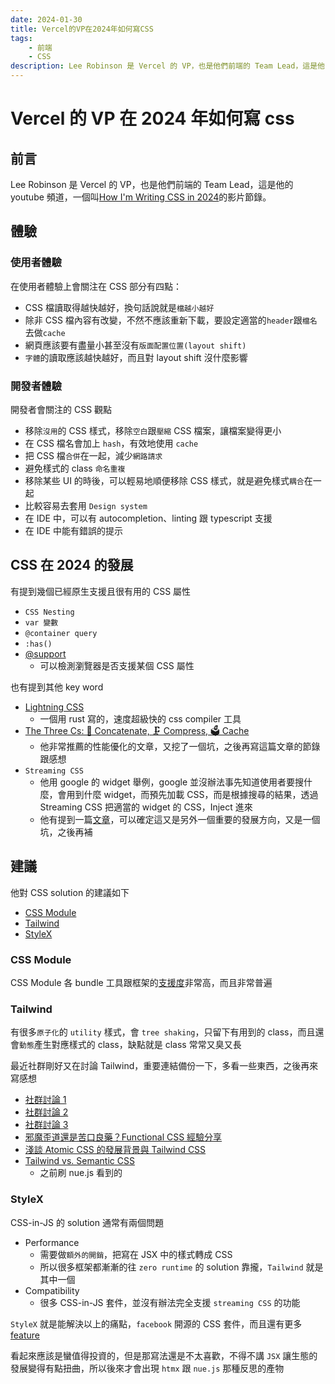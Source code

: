 ```yaml
---
date: 2024-01-30
title: Vercel的VP在2024年如何寫CSS
tags:
    - 前端
    - CSS
description: Lee Robinson 是 Vercel 的 VP，也是他們前端的 Team Lead，這是他的 youtube 頻道，一個叫How I'm Writing CSS in 2024的影片節錄。
---
```


# Vercel 的 VP 在 2024 年如何寫 css

## 前言

Lee Robinson 是 Vercel 的 VP，也是他們前端的 Team Lead，這是他的 youtube 頻道，一個叫[How I'm Writing CSS in 2024](https://www.youtube.com/watch?v=erVWz4DmPAc)的影片節錄。

## 體驗

### 使用者體驗

在使用者體驗上會關注在 CSS 部分有四點：

-   CSS 檔讀取得越快越好，換句話說就是`檔越小越好`
-   除非 CSS 檔內容有改變，不然不應該重新下載，要設定適當的`header`跟`檔名`去做`cache`
-   網頁應該要有盡量小甚至沒有`版面配置位置(layout shift)`
-   `字體`的讀取應該越快越好，而且對 layout shift 沒什麼影響

### 開發者體驗

開發者會關注的 CSS 觀點

-   移除`沒用`的 CSS 樣式，移除`空白`跟`壓縮` CSS 檔案，讓檔案變得更小
-   在 CSS 檔名會加上 `hash`，有效地使用 `cache`
-   把 CSS 檔`合併`在一起，減少`網路請求`
-   避免樣式的 class `命名重複`
-   移除某些 UI 的時後，可以輕易地順便移除 CSS 樣式，就是避免樣式`耦合`在一起
-   比較容易去套用 `Design system`
-   在 IDE 中，可以有 autocompletion、linting 跟 typescript 支援
-   在 IDE 中能有錯誤的提示

## CSS 在 2024 的發展

有提到幾個已經原生支援且很有用的 CSS 屬性

-   `CSS Nesting`
-   `var 變數`
-   `@container query`
-   `:has()`
-   [@support](https://developer.mozilla.org/zh-CN/docs/Web/CSS/@supports)
    -   可以檢測瀏覽器是否支援某個 CSS 屬性

也有提到其他 key word

-   [Lightning CSS](https://lightningcss.dev/)
    -   一個用 rust 寫的，速度超級快的 css compiler 工具
-   [The Three Cs: 🤝 Concatenate, 🗜️ Compress, 🗳️ Cache](https://csswizardry.com/2023/10/the-three-c-concatenate-compress-cache/)
    -   他非常推薦的性能優化的文章，又挖了一個坑，之後再寫這篇文章的節錄跟感想
-   `Streaming CSS`
    -   他用 google 的 widget 舉例，google 並沒辦法事先知道使用者要搜什麼，會用到什麼 widget，而預先加載 CSS，而是根據搜尋的結果，透過 Streaming CSS 把適當的 widget 的 CSS，Inject 進來
    -   他有提到一篇[文章](https://github.com/reactwg/react-18/discussions/108)，可以確定這又是另外一個重要的發展方向，又是一個坑，之後再補

## 建議

他對 CSS solution 的建議如下

-   [CSS Module](https://github.com/css-modules/css-modules)
-   [Tailwind](https://tailwindcss.com/)
-   [StyleX](https://github.com/facebook/stylex)

### CSS Module

CSS Module 各 bundle 工具跟框架的[支援度](https://github.com/css-modules/css-modules/blob/master/docs/get-started.md)非常高，而且非常普遍

### Tailwind

有很多`原子化`的 `utility` 樣式，會 `tree shaking`，只留下有用到的 class，而且還會`動態`產生對應樣式的 class，缺點就是 class 常常又臭又長

最近社群剛好又在討論 Tailwind，重要連結備份一下，多看一些東西，之後再來寫感想

-   [社群討論 1](https://www.facebook.com/groups/f2e.tw/permalink/7007593742611264/)
-   [社群討論 2](https://www.facebook.com/groups/f2e.tw/permalink/5030120483691943/)
-   [社群討論 3](https://www.facebook.com/groups/f2e.tw/permalink/5013781041992554/)
-   [邪魔歪道還是苦口良藥？Functional CSS 經驗分享](https://blog.techbridge.cc/2019/01/26/functional-css)
-   [淺談 Atomic CSS 的發展背景與 Tailwind CSS](https://blog.huli.tw/2022/05/23/atomic-css-and-tailwind-css/)
-   [Tailwind vs. Semantic CSS](https://nuejs.org/blog/tailwind-vs-semantic-css/)
    -   之前刷 nue.js 看到的

### StyleX

CSS-in-JS 的 solution 通常有兩個問題

-   Performance
    -   需要做`額外的開銷`，把寫在 JSX 中的樣式轉成 CSS
    -   所以很多框架都漸漸的往 `zero runtime` 的 solution 靠攏，`Tailwind` 就是其中一個
-   Compatibility
    -   很多 CSS-in-JS 套件，並沒有辦法完全支援 `streaming CSS` 的功能

`StyleX` 就是能解決以上的痛點，`facebook` 開源的 CSS 套件，而且還有更多[feature](https://stylexjs.com/docs/learn/thinking-in-stylex/)

看起來應該是蠻值得投資的，但是那寫法還是不太喜歡，不得不講 `JSX` 讓生態的發展變得有點扭曲，所以後來才會出現 `htmx` 跟 `nue.js` 那種反思的產物

<Comment />

